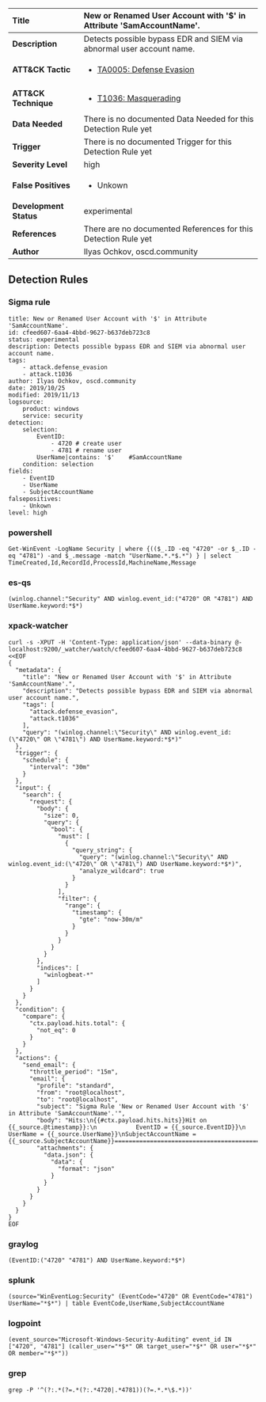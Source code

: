 | Title                    | New or Renamed User Account with '$' in Attribute 'SamAccountName'.       |
|:-------------------------|:------------------|
| **Description**          | Detects possible bypass EDR and SIEM via abnormal user account name. |
| **ATT&amp;CK Tactic**    |  <ul><li>[TA0005: Defense Evasion](https://attack.mitre.org/tactics/TA0005)</li></ul>  |
| **ATT&amp;CK Technique** | <ul><li>[T1036: Masquerading](https://attack.mitre.org/techniques/T1036)</li></ul>  |
| **Data Needed**          |  There is no documented Data Needed for this Detection Rule yet  |
| **Trigger**              |  There is no documented Trigger for this Detection Rule yet  |
| **Severity Level**       | high |
| **False Positives**      | <ul><li>Unkown</li></ul>  |
| **Development Status**   | experimental |
| **References**           |  There are no documented References for this Detection Rule yet  |
| **Author**               | Ilyas Ochkov, oscd.community |


## Detection Rules

### Sigma rule

```
title: New or Renamed User Account with '$' in Attribute 'SamAccountName'.
id: cfeed607-6aa4-4bbd-9627-b637deb723c8
status: experimental
description: Detects possible bypass EDR and SIEM via abnormal user account name.
tags:
    - attack.defense_evasion
    - attack.t1036
author: Ilyas Ochkov, oscd.community
date: 2019/10/25
modified: 2019/11/13
logsource:
    product: windows
    service: security
detection:
    selection:
        EventID: 
            - 4720 # create user
            - 4781 # rename user
        UserName|contains: '$'    #SamAccountName
    condition: selection
fields:
    - EventID
    - UserName
    - SubjectAccountName
falsepositives:
    - Unkown
level: high

```





### powershell
    
```
Get-WinEvent -LogName Security | where {(($_.ID -eq "4720" -or $_.ID -eq "4781") -and $_.message -match "UserName.*.*$.*") } | select TimeCreated,Id,RecordId,ProcessId,MachineName,Message
```


### es-qs
    
```
(winlog.channel:"Security" AND winlog.event_id:("4720" OR "4781") AND UserName.keyword:*$*)
```


### xpack-watcher
    
```
curl -s -XPUT -H 'Content-Type: application/json' --data-binary @- localhost:9200/_watcher/watch/cfeed607-6aa4-4bbd-9627-b637deb723c8 <<EOF
{
  "metadata": {
    "title": "New or Renamed User Account with '$' in Attribute 'SamAccountName'.",
    "description": "Detects possible bypass EDR and SIEM via abnormal user account name.",
    "tags": [
      "attack.defense_evasion",
      "attack.t1036"
    ],
    "query": "(winlog.channel:\"Security\" AND winlog.event_id:(\"4720\" OR \"4781\") AND UserName.keyword:*$*)"
  },
  "trigger": {
    "schedule": {
      "interval": "30m"
    }
  },
  "input": {
    "search": {
      "request": {
        "body": {
          "size": 0,
          "query": {
            "bool": {
              "must": [
                {
                  "query_string": {
                    "query": "(winlog.channel:\"Security\" AND winlog.event_id:(\"4720\" OR \"4781\") AND UserName.keyword:*$*)",
                    "analyze_wildcard": true
                  }
                }
              ],
              "filter": {
                "range": {
                  "timestamp": {
                    "gte": "now-30m/m"
                  }
                }
              }
            }
          }
        },
        "indices": [
          "winlogbeat-*"
        ]
      }
    }
  },
  "condition": {
    "compare": {
      "ctx.payload.hits.total": {
        "not_eq": 0
      }
    }
  },
  "actions": {
    "send_email": {
      "throttle_period": "15m",
      "email": {
        "profile": "standard",
        "from": "root@localhost",
        "to": "root@localhost",
        "subject": "Sigma Rule 'New or Renamed User Account with '$' in Attribute 'SamAccountName'.'",
        "body": "Hits:\n{{#ctx.payload.hits.hits}}Hit on {{_source.@timestamp}}:\n           EventID = {{_source.EventID}}\n          UserName = {{_source.UserName}}\nSubjectAccountName = {{_source.SubjectAccountName}}================================================================================\n{{/ctx.payload.hits.hits}}",
        "attachments": {
          "data.json": {
            "data": {
              "format": "json"
            }
          }
        }
      }
    }
  }
}
EOF

```


### graylog
    
```
(EventID:("4720" "4781") AND UserName.keyword:*$*)
```


### splunk
    
```
(source="WinEventLog:Security" (EventCode="4720" OR EventCode="4781") UserName="*$*") | table EventCode,UserName,SubjectAccountName
```


### logpoint
    
```
(event_source="Microsoft-Windows-Security-Auditing" event_id IN ["4720", "4781"] (caller_user="*$*" OR target_user="*$*" OR user="*$*" OR member="*$*"))
```


### grep
    
```
grep -P '^(?:.*(?=.*(?:.*4720|.*4781))(?=.*.*\$.*))'
```



